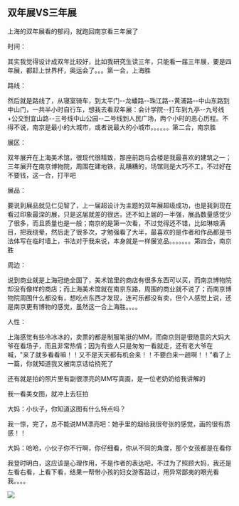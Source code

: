 ## 双年展VS三年展 ##

上海的双年展看的郁闷，就跑回南京看三年展了

 

时间：

 

其实我觉得设计成双年比较好，比如我研究生读三年，只能看一届三年展，要是四年展，都赶上世界杯，奥运会了。。。第一合，上海胜

 

路线：

 

然后就是路线了，从寝室骑车，到太平门--龙蟠路--珠江路--黄浦路--中山东路到中山门，一共半小时自行车，想我去看双年展：会计学院--打车到九亭--九号线+公交到宜山路--三号线中山公园--二号线到人民广场，两个小时的恶心历程。不得不说，南京是最小的大城市，或者说最大的小城市。。。。。。第二合，南京胜

 

展区：

 

双年展开在上海美术馆，很现代很精致，那座前跑马会楼是我最喜欢的建筑之一；三年展开在南京博物院，周围在建地铁，乱糟糟的，场馆则是大巧不工，不过好在不要钱，这一合，打平吧

 

展品：

 

要说到展品就见仁见智了，上一届超设计为主题的双年展超级成功，也是我到现在看过印象最深的展，只是这届就差的很远，还不如上届的一半强，展品数量感觉少了很多，而且质量也是一般；南京的是第一次看，不过觉得还不错，比如琳琅满目，把我绕晕，然后走了很多次，才勉强看了大半，最喜欢的是作者和作品都是书法体写在临时墙上，书法对于我来说，本身就是一样展览品。。。。。。。第四合，南京胜

 

周边：

 

说到商业就是上海冠绝全国了，美术馆里的商店有很多东西可以买，而南京博物院却没有像样的商店；而上海美术馆就在南京东路，周围的商业就不说了；而南京博物院周围什么都没有，想吃点东西才发现，连可乐都没有卖，但个人感觉上说，还是南京更有博物的感觉，虽然这一合上海胜。。。。

 

人性：

 

上海感觉有些冷冰冰的，卖票的都是制服笔挺的MM，而南京则是很随意的大妈大爷在看场子，而且非常热情；因为有些人只是匆匆一看就走，还有老大爷在喊，"来了就多看看嘛！！又不是天天都有机会来！！不要白来一趟啊！！"看了上一篇，你就知道我又被南京话给挠死了

 

还有就是拍的照片里有副很漂亮的MM写真画，是一位老奶奶给我讲解的

 

我一看美女图，就冲上去狂拍

 

大妈：小伙子，你知道这图有什么特点吗？

 

我一惊，完了，总不能说MM漂亮吧：她手里的烟给我很夸张的感觉，画的很有质感！！

 

大妈：哈哈，小伙子你不行啊，你仔细看，你从不同的角度，那个女孩都是在看你

 

我登时明白，这应该是心理作用，不是作者的表达吧，不过为了照顾大妈，我还是左看右看，上看下看，结果一帮带小孩的妇女游客路过，用异常鄙夷的眼光看我。。。。

![](http://fmo.xnimg.cn/fmn020/pic001/20081105/21/25/large_XUJO_3276n200058.jpg)